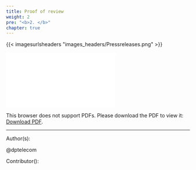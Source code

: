```yaml
---
title: Proof of review
weight: 2
pre: "<b>2. </b>"
chapter: true
---
```

{{< imagesurlsheaders "images_headers/Pressreleases.png"  >}}


<object data="/Press releases/images/Pirl-v1.pdf" type="application/pdf" width="1400px" height="1400px">
    <embed src="/Press releases/images/Pirl-v1.pdf">
        <p>This browser does not support PDFs. Please download the PDF to view it: <a href="http://yoursite.com/the.pdf">Download PDF</a>.</p>
    </embed>
</object>






---
Author(s):  


@dptelecom

Contributor():



